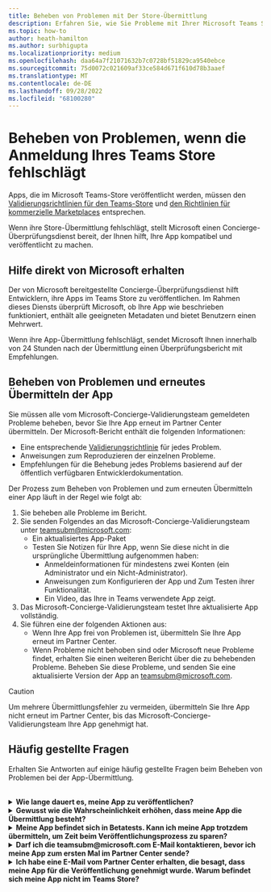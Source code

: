 ```yaml
---
title: Beheben von Problemen mit Der Store-Übermittlung
description: Erfahren Sie, wie Sie Probleme mit Ihrer Microsoft Teams Store-Übermittlung behandeln und beheben. Rufen Sie Hilfe direkt von Microsoft ab, beheben Sie Probleme, und übermitteln Sie Ihre App erneut.
ms.topic: how-to
author: heath-hamilton
ms.author: surbhigupta
ms.localizationpriority: medium
ms.openlocfilehash: daa64a7f21071632b7c0728bf51829ca9540ebce
ms.sourcegitcommit: 75d0072c021609af33ce584d671f610d78b3aaef
ms.translationtype: MT
ms.contentlocale: de-DE
ms.lasthandoff: 09/28/2022
ms.locfileid: "68100280"
---
```

# <a name="resolve-issues-if-your-teams-store-submission-fails"></a>Beheben von Problemen, wenn die Anmeldung Ihres Teams Store fehlschlägt

Apps, die im Microsoft Teams-Store veröffentlicht werden, müssen den [Validierungsrichtlinien für den Teams-Store](~/concepts/deploy-and-publish/appsource/prepare/teams-store-validation-guidelines.md) und [den Richtlinien für kommerzielle Marketplaces](/legal/marketplace/certification-policies) entsprechen.

Wenn ihre Store-Übermittlung fehlschlägt, stellt Microsoft einen Concierge-Überprüfungsdienst bereit, der Ihnen hilft, Ihre App kompatibel und veröffentlicht zu machen.

## <a name="get-help-directly-from-microsoft"></a>Hilfe direkt von Microsoft erhalten

Der von Microsoft bereitgestellte Concierge-Überprüfungsdienst hilft Entwicklern, ihre Apps im Teams Store zu veröffentlichen. Im Rahmen dieses Diensts überprüft Microsoft, ob Ihre App wie beschrieben funktioniert, enthält alle geeigneten Metadaten und bietet Benutzern einen Mehrwert.

Wenn ihre App-Übermittlung fehlschlägt, sendet Microsoft Ihnen innerhalb von 24 Stunden nach der Übermittlung einen Überprüfungsbericht mit Empfehlungen.

## <a name="resolve-issues-and-resubmit-your-app"></a>Beheben von Problemen und erneutes Übermitteln der App

Sie müssen alle vom Microsoft-Concierge-Validierungsteam gemeldeten Probleme beheben, bevor Sie Ihre App erneut im Partner Center übermitteln. Der Microsoft-Bericht enthält die folgenden Informationen:

* Eine entsprechende [Validierungsrichtlinie](~/concepts/deploy-and-publish/appsource/prepare/teams-store-validation-guidelines.md) für jedes Problem.
* Anweisungen zum Reproduzieren der einzelnen Probleme.
* Empfehlungen für die Behebung jedes Problems basierend auf der öffentlich verfügbaren Entwicklerdokumentation.

Der Prozess zum Beheben von Problemen und zum erneuten Übermitteln einer App läuft in der Regel wie folgt ab:

1. Sie beheben alle Probleme im Bericht.
1. Sie senden Folgendes an das Microsoft-Concierge-Validierungsteam unter <a href="mailto:teamsubm@microsoft.com">teamsubm@microsoft.com</a>:
   * Ein aktualisiertes App-Paket
   * Testen Sie Notizen für Ihre App, wenn Sie diese nicht in die ursprüngliche Übermittlung aufgenommen haben:
      * Anmeldeinformationen für mindestens zwei Konten (ein Administrator und ein Nicht-Administrator).
      * Anweisungen zum Konfigurieren der App und Zum Testen ihrer Funktionalität.
      * Ein Video, das Ihre in Teams verwendete App zeigt.
1. Das Microsoft-Concierge-Validierungsteam testet Ihre aktualisierte App vollständig.
1. Sie führen eine der folgenden Aktionen aus:
   * Wenn Ihre App frei von Problemen ist, übermitteln Sie Ihre App erneut im Partner Center.
   * Wenn Probleme nicht behoben sind oder Microsoft neue Probleme findet, erhalten Sie einen weiteren Bericht über die zu behebenden Probleme. Beheben Sie diese Probleme, und senden Sie eine aktualisierte Version der App an <a href="mailto:teamsubm@microsoft.com">teamsubm@microsoft.com</a>.

> [!CAUTION]
> Um mehrere Übermittlungsfehler zu vermeiden, übermitteln Sie Ihre App nicht erneut im Partner Center, bis das Microsoft-Concierge-Validierungsteam Ihre App genehmigt hat.

## <a name="faq"></a>Häufig gestellte Fragen

Erhalten Sie Antworten auf einige häufig gestellte Fragen beim Beheben von Problemen bei der App-Übermittlung.

<br>

<details>

<summary><b>Wie lange dauert es, meine App zu veröffentlichen?</b></summary>

Wenn ihre Store-Übermittlung keine Probleme hat, wird Ihre App innerhalb von 1 bis 2 Werktagen veröffentlicht. Wenn Ihre App fehlschlägt, bietet Ihnen ein Microsoft-Team Empfehlungen zur Behebung der Probleme. Nachdem Sie diese Korrekturen vorgenommen und eine aktualisierte App erneut an dieses Team übermittelt haben, werden Sie innerhalb von 24 Stunden benachrichtigt, wenn Ihre App zur Veröffentlichung bereit ist oder noch mehr Arbeit benötigt.

<br>

</details>

<details>

<summary><b>Gewusst wie die Wahrscheinlichkeit erhöhen, dass meine App die Übermittlung besteht?</b></summary>

Wenn Sie Folgendes ausführen, kann dies zu einer erfolgreichen Übermittlung führen:

1. Entwickeln Sie Ihre App basierend auf den [Entwurfsrichtlinien für Teams](~/concepts/design/design-teams-app-overview.md).
1. Stellen Sie sicher, dass Ihre App die [Validierungsrichtlinien für den Teams-Store](~/concepts/deploy-and-publish/appsource/prepare/teams-store-validation-guidelines.md) und die [Zertifizierungsrichtlinien für den kommerziellen Marketplace von Microsoft](/legal/marketplace/certification-policies) einhält.
1. Testen Sie Ihr App-Paket mit dem [Microsoft Teams-App-Validierungstool](https://dev.teams.microsoft.com/appvalidation.html).
1. [Bereiten Sie Ihre Teams Store-Übermittlung vor](~/concepts/deploy-and-publish/appsource/prepare/submission-checklist.md).

<br>

</details>

<details>

<summary><b>Meine App befindet sich in Betatests. Kann ich meine App trotzdem übermitteln, um Zeit beim Veröffentlichungsprozess zu sparen?</b></summary>

Nein. Microsoft überprüft nur produktionsfähige Apps.

<br>

</details>

<details>

<summary><b>Darf ich die teamsubm@microsoft.com E-Mail kontaktieren, bevor ich meine App zum ersten Mal im Partner Center sende?</b></summary>

Nein. Microsoft beginnt erst dann mit der Überprüfung Ihrer App, wenn Sie Ihre App zum ersten Mal im Partner Center übermitteln.

<br>

</details>

<details>

<summary><b>Ich habe eine E-Mail vom Partner Center erhalten, die besagt, dass meine App für die Veröffentlichung genehmigt wurde. Warum befindet sich meine App nicht im Teams Store?</b></summary>

Nachdem Ihre App genehmigt wurde, dauert die Veröffentlichung je nach App-Funktionen in der Regel 1 bis 2 Werktage.Wenn Ihre App nach zwei Werktagen nicht veröffentlicht wurde, wenden Sie sich an <a href="mailto:teamsubm@microsoft.com">teamsubm@microsoft.com</a>.

<br>

</details>
